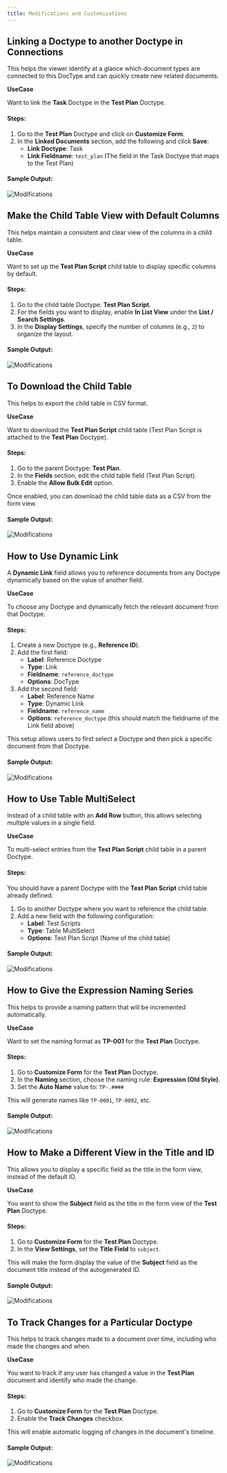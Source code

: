 ```yaml
---
title: Modifications and Customizations
---
```


## Linking a Doctype to another Doctype in Connections

This helps the viewer identify at a glance which document types are connected to this DocType and can quickly create new related documents.

**UseCase**

Want to link the **Task** Doctype in the **Test Plan** Doctype.

#### Steps:

1. Go to the **Test Plan** Doctype and click on **Customize Form**.
2. In the **Linked Documents** section, add the following and click **Save**:
   - **Link Doctype**: Task  
   - **Link Fieldname**: `test_plan` (The field in the Task Doctype that maps to the Test Plan)

#### Sample Output:

![Modifications](/lens-docs/linked_documents.png)

## Make the Child Table View with Default Columns

This helps maintain a consistent and clear view of the columns in a child table.

**UseCase**

Want to set up the **Test Plan Script** child table to display specific columns by default.

#### Steps:

1. Go to the child table Doctype: **Test Plan Script**.
2. For the fields you want to display, enable **In List View** under the **List / Search Settings**.
3. In the **Display Settings**, specify the number of columns (e.g., `2`) to organize the layout.

#### Sample Output:

![Modifications](/lens-docs/column_display.png)

## To Download the Child Table

This helps to export the child table in CSV format.

**UseCase**

Want to download the **Test Plan Script** child table (Test Plan Script is attached to the **Test Plan** Doctype).

#### Steps:

1. Go to the parent Doctype: **Test Plan**.
2. In the **Fields** section, edit the child table field (Test Plan Script).
3. Enable the **Allow Bulk Edit** option.

Once enabled, you can download the child table data as a CSV from the form view.

#### Sample Output:

![Modifications](/lens-docs/bulk_edit.png)

## How to Use Dynamic Link

A **Dynamic Link** field allows you to reference documents from any Doctype dynamically based on the value of another field.

**UseCase**

To choose any Doctype and dynamically fetch the relevant document from that Doctype.

#### Steps:

1. Create a new Doctype (e.g., **Reference ID**).
2. Add the first field:
   - **Label**: Reference Doctype  
   - **Type**: Link  
   - **Fieldname**: `reference_doctype`  
   - **Options**: DocType
3. Add the second field:
   - **Label**: Reference Name  
   - **Type**: Dynamic Link  
   - **Fieldname**: `reference_name`  
   - **Options**: `reference_doctype` (this should match the fieldname of the Link field above)

This setup allows users to first select a Doctype and then pick a specific document from that Doctype.

#### Sample Output:

![Modifications](/lens-docs/dynamic_link.png)


## How to Use Table MultiSelect

Instead of a child table with an **Add Row** button, this allows selecting multiple values in a single field.

**UseCase**

To multi-select entries from the **Test Plan Script** child table in a parent Doctype.

#### Steps:

You should have a parent Doctype with the **Test Plan Script** child table already defined.

1. Go to another Doctype where you want to reference the child table.
2. Add a new field with the following configuration:
   - **Label**: Test Scripts  
   - **Type**: Table MultiSelect  
   - **Options**: Test Plan Script (Name of the child table)

#### Sample Output:

![Modifications](/lens-docs/multi_select.png)

## How to Give the Expression Naming Series

This helps to provide a naming pattern that will be incremented automatically.

**UseCase**

Want to set the naming format as **TP-001** for the **Test Plan** Doctype.

#### Steps:

1. Go to **Customize Form** for the **Test Plan** Doctype.
2. In the **Naming** section, choose the naming rule: **Expression (Old Style)**.
3. Set the **Auto Name** value to: `TP-.####`

This will generate names like `TP-0001`, `TP-0002`, etc.

#### Sample Output:

![Modifications](/lens-docs/naming_series.png)


## How to Make a Different View in the Title and ID

This allows you to display a specific field as the title in the form view, instead of the default ID.

**UseCase**

You want to show the **Subject** field as the title in the form view of the **Test Plan** Doctype.

#### Steps:

1. Go to **Customize Form** for the **Test Plan** Doctype.
2. In the **View Settings**, set the **Title Field** to `subject`.

This will make the form display the value of the **Subject** field as the document title instead of the autogenerated ID.

#### Sample Output:

![Modifications](/lens-docs/view_settings.png)

## To Track Changes for a Particular Doctype

This helps to track changes made to a document over time, including who made the changes and when.

**UseCase**

You want to track if any user has changed a value in the **Test Plan** document and identify who made the change.

#### Steps:

1. Go to **Customize Form** for the **Test Plan** Doctype.
2. Enable the **Track Changes** checkbox.

This will enable automatic logging of changes in the document's timeline.

#### Sample Output:

![Modifications](/lens-docs/track_changes.png)





